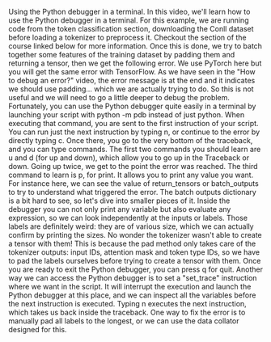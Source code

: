 Using the Python debugger in a terminal. In this video, we'll learn how to use the Python debugger in a terminal. For this example, we are running code from the token classification section, downloading the Conll dataset before loading a tokenizer to preprocess it. Checkout the section of the course linked below for more information. Once this is done, we try to batch together some features of the training dataset by padding them and returning a tensor, then we get the following error. We use PyTorch here but you will get the same error with TensorFlow. As we have seen in the "How to debug an error?" video, the error message is at the end and it indicates we should use padding... which we are actually trying to do. So this is not useful and we will need to go a little deeper to debug the problem. Fortunately, you can use the Python debugger quite easily in a terminal by launching your script with python -m pdb instead of just python. When executing that command, you are sent to the first instruction of your script. You can run just the next instruction by typing n, or continue to the error by directly typing c. Once there, you go to the very bottom of the traceback, and you can type commands. The first two commands you should learn are u and d (for up and down), which allow you to go up in the Traceback or down. Going up twice, we get to the point the error was reached. The third command to learn is p, for print. It allows you to print any value you want. For instance here, we can see the value of return_tensors or batch_outputs to try to understand what triggered the error. The batch outputs dictionary is a bit hard to see, so let's dive into smaller pieces of it. Inside the debugger you can not only print any variable but also evaluate any expression, so we can look independently at the inputs or labels. Those labels are definitely weird: they are of various size, which we can actually confirm by printing the sizes. No wonder the tokenizer wasn't able to create a tensor with them! This is because the pad method only takes care of the tokenizer outputs: input IDs, attention mask and token type IDs, so we have to pad the labels ourselves before trying to create a tensor with them. Once you are ready to exit the Python debugger, you can press q for quit. Another way we can access the Python debugger is to set a "set_trace" instruction where we want in the script. It will interrupt the execution and launch the Python debugger at this place, and we can inspect all the variables before the next instruction is executed. Typing n executes the next instruction, which takes us back inside the traceback. One way to fix the error is to manually pad all labels to the longest, or we can use the data collator designed for this.